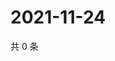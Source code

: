 # 2021-11-24

共 0 条

<!-- BEGIN WEIBO -->
<!-- 最后更新时间 Wed Nov 24 2021 07:11:48 GMT+0800 (China Standard Time) -->

<!-- END WEIBO -->
